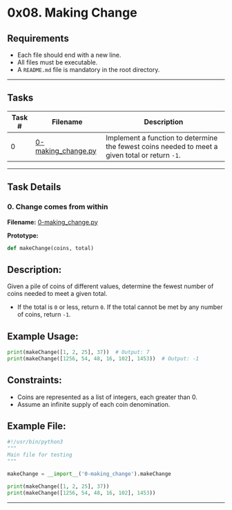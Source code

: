 # 0x08. Making Change

## Requirements

- Each file should end with a new line.
- All files must be executable.
- A `README.md` file is mandatory in the root directory.

---

## Tasks

| Task # | Filename                | Description                                                                                      |
|--------|--------------------------|--------------------------------------------------------------------------------------------------|
| 0      | [0-making_change.py](./0-making_change.py) | Implement a function to determine the fewest coins needed to meet a given total or return `-1`. |

---

## Task Details

### 0. Change comes from within

**Filename:** [0-making_change.py](./0-making_change.py)  

**Prototype:**  
```python
def makeChange(coins, total)
```

## Description:
Given a pile of coins of different values, determine the fewest number of coins needed to meet a given total.

- If the total is `0` or less, return `0`.
If the total cannot be met by any number of coins, return `-1`.

## Example Usage:
```python
print(makeChange([1, 2, 25], 37))  # Output: 7
print(makeChange([1256, 54, 48, 16, 102], 1453))  # Output: -1
```

## Constraints:
- Coins are represented as a list of integers, each greater than 0.
- Assume an infinite supply of each coin denomination.

## Example File:
```python
#!/usr/bin/python3
"""
Main file for testing
"""

makeChange = __import__('0-making_change').makeChange

print(makeChange([1, 2, 25], 37))
print(makeChange([1256, 54, 48, 16, 102], 1453))
```
---
